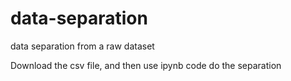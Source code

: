 # data-separation
data separation from a raw dataset

Download the csv file, and then use ipynb code do the separation
